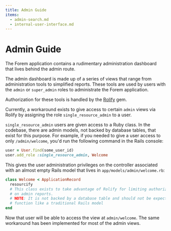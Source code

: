 ```yaml
---
title: Admin Guide
items:
  - admin-search.md
  - internal-user-interface.md
---
```


# Admin Guide

The Forem application contains a rudimentary administration dashboard that lives
behind the admin route.

The admin dashboard is made up of a series of views that range from
administration tools to simplified reports. These tools are used by users with
the `admin` or `super_admin` roles to administrate the Forem application.

Authorization for these tools is handled by the [Rolify][rolify] gem.

Currently, a workaround exists to give access to certain `admin` views via
Rolify by assigning the role `single_resource_admin` to a user.

`single_resource_admin` users are given access to a Ruby class. In the codebase,
there are admin models, not backed by database tables, that exist for this
purpose. For example, if you needed to give a user access to only
`/admin/welcome`, you'd run the following command in the Rails console:

```ruby
user = User.find(some_user_id)
user.add_role :single_resource_admin, Welcome
```

This gives the user administration privileges on the controller associated with
an almost empty Rails model that lives in `app/models/admin/welcome.rb`:

```ruby
class Welcome < ApplicationRecord
  resourcify
  # This class exists to take advantage of Rolify for limiting authorization
  # on admin reports.
  # NOTE: It is not backed by a database table and should not be expected to
  # function like a traditional Rails model
end
```

Now that user will be able to access the view at `admin/welcome`. The same
workaround has been implemented for most of the admin views.

[rolify]: https://github.com/RolifyCommunity/rolify

